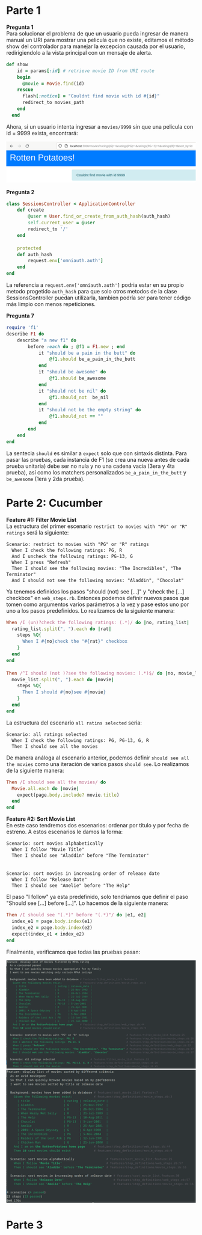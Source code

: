 # Parte 1
**Pregunta 1**  
Para solucionar el problema de que un usuario pueda ingresar de manera manual un URI para mostrar una pelicula que no existe, editamos el método show del controlador para manejar la excepcion causada por el usuario, redirigiendolo a la vista principal con un mensaje de alerta.

```ruby
def show
    id = params[:id] # retrieve movie ID from URI route
    begin
      @movie = Movie.find(id)
    rescue
      flash[:notice] = "Couldnt find movie with id #{id}"
      redirect_to movies_path
    end
  end
```

Ahora, si un usuario intenta ingresar a `movies/9999` sin que una pelicula con id = 9999 exista, encontrará:

![](/imgs/notice.png)

**Pregunta 2**  
```ruby
class SessionsController < ApplicationController
 	def create
    	@user = User.find_or_create_from_auth_hash(auth_hash)
    	self.current_user = @user
    	redirect_to '/'
    end
    
    protected
    def auth_hash
        request.env['omniauth.auth']
    end
end
```
La referencia a `request.env['omniauth.auth']` podria estar en su propio metodo progetido `auth_hash` para que solo otros metodos de la clase SessionsController puedan utilizarla, tambien podría ser para tener código más limpio con menos repeticiones.

**Pregunta 7**
```ruby
require 'f1'
describe F1 do
    describe "a new f1" do
        before :each do ; @f1 = F1.new ; end
            it "should be a pain in the butt" do
                @f1.should be_a_pain_in_the_butt
            end
            it "should be awesome" do
                @f1.should be_awesome
            end
            it "should not be nil" do
                @f1.should_not  be_nil
            end
            it "should not be the empty string" do
                @f1.should_not == ""
            end
        end
    end
end
```

La sentecia `should` es similar a `expect` solo que con sintaxis distinta. Para pasar las pruebas, cada instancia de F1 (se crea una nueva antes de cada prueba unitaria) debe ser no nula y no una cadena vacia (3era y 4ta prueba), así como los matchers personalizados `be_a_pain_in_the_butt` y `be_awesome` (1era y 2da prueba).

# Parte 2: Cucumber
**Feature #1: Filter Movie List**  
La estructura del primer escenario `restrict to movies with "PG" or "R" ratings` será la siguiente:
```
Scenario: restrict to movies with "PG" or "R" ratings
  When I check the following ratings: PG, R
  And I uncheck the following ratings: PG-13, G
  When I press "Refresh"
  Then I should see the following movies: "The Incredibles", "The Terminator"
  And I should not see the following movies: "Aladdin", "Chocolat"
```
Ya tenemos definidos los pasos "should (not) see [...]" y "check the [...] checkbox" en `web_steps.rb`. Entonces podemos definir nuevos pasos que tomen como argumentos varios parámetros a la vez y pase estos uno por uno a los pasos predefinidos. Lo realizamos de la siguiente manera:

```ruby
When /I (un)?check the following ratings: (.*)/ do |no, rating_list|
  rating_list.split(", ").each do |rat|
    steps %Q{
      When I #{no}check the "#{rat}" checkbox
    }
  end
end

Then /^I should (not )?see the following movies: (.*)$/ do |no, movie_list|
  movie_list.split(", ").each do |movie|
    steps %Q{
      Then I should #{no}see #{movie}
    }
  end
end
```

La estructura del escenario `all ratins selected` seria:
```
Scenario: all ratings selected
  When I check the following ratings: PG, PG-13, G, R
  Then I should see all the movies
```
De manera análoga al escenario anterior, podemos definir `should see all the movies` como una iteración de varios pasos `should see`. Lo realizamos de la siguiente manera:

```ruby
Then /I should see all the movies/ do
  Movie.all.each do |movie|
    expect(page.body.include? movie.title)
  end
end
```

**Feature #2: Sort Movie List**  
En este caso tendremos dos escenarios: ordenar por título y por fecha de estreno. A estos escenarios le damos la forma:

```
Scenario: sort movies alphabetically
  When I follow "Movie Title"
  Then I should see "Aladdin" before "The Terminator"


Scenario: sort movies in increasing order of release date
  When I follow "Release Date"
  Then I should see "Amelie" before "The Help"
```

El paso "I follow" ya esta predefinido, solo tendriamos que definir el paso "Should see [...] before [...]". Lo hacemos de la siguiente manera:

```ruby
Then /I should see "(.*)" before "(.*)"/ do |e1, e2|
  index_e1 = page.body.index(e1)
  index_e2 = page.body.index(e2)
  expect(index_e1 < index_e2)
end
```

Finalmente, verificamos que todas las pruebas pasan:

![](./imgs/Feature1.png)
![](./imgs/Feature2.png)

# Parte 3
